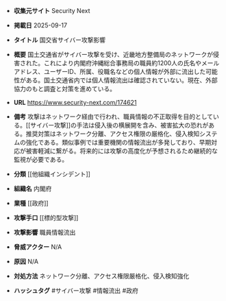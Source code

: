 - **収集元サイト**
Security Next

- **掲載日**
2025-09-17

- **タイトル**
国交省サイバー攻撃影響

- **概要**
国土交通省がサイバー攻撃を受け、近畿地方整備局のネットワークが侵害された。これにより内閣府沖縄総合事務局の職員約1200人の氏名やメールアドレス、ユーザーID、所属、役職名などの個人情報が外部に流出した可能性がある。国土交通省内では個人情報流出は確認されていない。現在、外部協力のもと調査と対策を進めている。

- **URL**
https://www.security-next.com/174621

- **備考**
攻撃はネットワーク経由で行われ、職員情報の不正取得を目的としている。[[サイバー攻撃]]の手法は侵入後の横展開を含み、被害拡大の恐れがある。推奨対策はネットワーク分離、アクセス権限の厳格化、侵入検知システムの強化である。類似事例では重要機関の情報流出が多発しており、早期対応が被害軽減に繋がる。将来的には攻撃の高度化が予想されるため継続的な監視が必要である。

- **分類**
[[他組織インシデント]]

- **組織名**
内閣府

- **業種**
[[政府]]

- **攻撃手口**
[[標的型攻撃]]

- **攻撃影響**
職員情報流出

- **脅威アクター**
N/A

- **原因**
N/A

- **対処方法**
ネットワーク分離、アクセス権限厳格化、侵入検知強化

- **ハッシュタグ**
#サイバー攻撃 #情報流出 #政府
